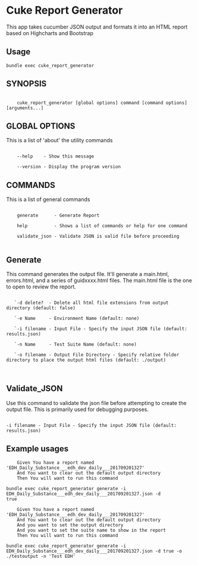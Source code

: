 Cuke Report Generator
=====================

This app takes cucumber JSON output and formats it into an HTML report based on Highcharts and Bootstrap 

Usage
------------------
<code>bundle exec cuke_report_generator</code>

SYNOPSIS
------------------

<code>
    cuke_report_generator [global options] command [command options] [arguments...]
</code>

GLOBAL OPTIONS
------------------
This is a list of 'about' the utility commands

<code>
    --help    - Show this message<br>
    --version - Display the program version
</code>

COMMANDS
------------------
This is a list of general commands

<code>
    generate      - Generate Report<br>
    help          - Shows a list of commands or help for one command<br>
    validate_json - Validate JSON is valid file before proceeding<br>
</code> 

Generate
------------------
This command generates the output file.  It'll generate a main.html, errors.html, and a series of guidxxxx.html files.  The main.html file is the one to open to review the report.

<code>
   `-d delete?  - Delete all html file extensions from output directory (default: false)<br>
   `-e Name     - Environment Name (default: none)<br>
   `-i filename - Input File - Specify the input JSON file (default: results.json)<br>
   `-n Name     - Test Suite Name (default: none)<br>
   `-o filename - Output File Directory - Specify relative folder directory to place the output html files (default: ./output)<br>
  </code>
   
Validate_JSON
------------------
Use this command to validate the json file before attempting to create the output file.  This is primarily used for debugging purposes.

<code>
-i filename - Input File - Specify the input JSON file (default: results.json)
</code>   

Example usages
------------------
```feature
    Given You have a report named 'EDH_Daily_Substance___edh_dev_daily___201709201327'
    And You want to clear out the default output directory
    Then You will want to run this command
```
<code>bundle exec cuke_report_generator generate -i EDH_Daily_Substance___edh_dev_daily___201709201327.json -d true</code>



```*.feature
    Given You have a report named 'EDH_Daily_Substance___edh_dev_daily___201709201327'
    And You want to clear out the default output directory
    And you want to set the output directory
    And you want to set the suite name to show in the report
    Then You will want to run this command
```
<code>bundle exec cuke_report_generator generate -i EDH_Daily_Substance___edh_dev_daily___201709201327.json -d true -o ./testoutput -n 'Test EDH'</code>